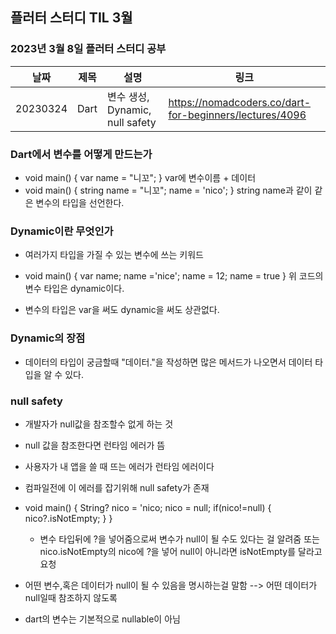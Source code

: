 ## 플러터 스터디 TIL 3월 

###  2023년 3월 8일 플러터 스터디 공부 
| 날짜       | 제목               | 설명                                | 링크                                                                             |
| ---------- | ------------------ | ----------------------------------- | -------------------------------------------------------------------------------- |
| 20230324 | Dart  |  변수 생성, Dynamic, null safety | https://nomadcoders.co/dart-for-beginners/lectures/4096 |   |

### Dart에서 변수를 어떻게 만드는가

*  void main() {
  var name = "니꼬";
} 
 var에 변수이름 + 데이터  
* void main() {
  string name = "니꼬";
  name = 'nico';
} 
string name과 같이 같은  변수의 타입을 선언한다.  

### Dynamic이란 무엇인가

* 여러가지 타입을 가질 수 있는 변수에 쓰는 키워드
* void main() {
  var name;
  name ='nice';
  name = 12;
  name = true
}
위 코드의 변수 타입은 dynamic이다.

* 변수의 타입은 var을 써도 dynamic을 써도 상관없다.
### Dynamic의 장점 
* 데이터의 타입이 궁금할때 "데이터."을 작성하면 많은 메서드가 나오면서 데이터 타입을 알 수 있다.
### null safety
* 개발자가 null값을 참조할수 없게 하는 것

* null 값을 참조한다면 런타임 에러가 뜸
* 사용자가 내 앱을 쓸 때 뜨는 에러가 런타임 에러이다
* 컴파일전에 이 에러를 잡기위해 null safety가 존재 
* void main() {
    String? nico = 'nico;
    nico = null;
    if(nico!=null) {
        nico?.isNotEmpty;
    }
    }
    * 변수  타입뒤에 ?을 넣어줌으로써 변수가 null이 될 수도 있다는 걸 알려줌 
    또는 nico.isNotEmpty의 nico에 ?을 넣어 null이 아니라면 isNotEmpty를 달라고 요청
* 어떤 변수,혹은 데이터가 null이 될 수 있음을 명시하는걸 말함 --> 어떤 데이터가 null일때 참조하지 않도록 
* dart의 변수는 기본적으로 nullable이 아님
